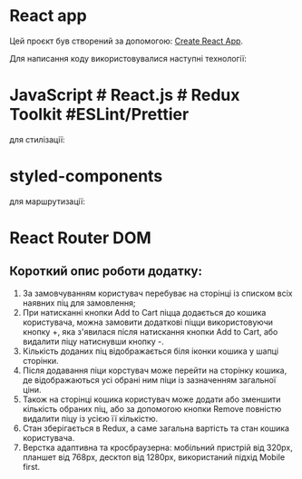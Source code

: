 # React app

Цей проєкт був створений за допомогою:
[Create React App](https://github.com/facebook/create-react-app).

Для написання коду використовувалися наступні технології:

# JavaScript # React.js # Redux Toolkit #ESLint/Prettier

для стилізації:

# styled-components

для маршрутизації:

# React Router DOM

## Короткий опис роботи додатку:

1. За замовчуванням користувач перебуває на сторінці із списком всіх наявних піц
   для замовлення;
2. При натисканні кнопки Add to Cart піцца додається до кошика користувача,
   можна замовити додаткові піцци використовуючи кнопку +, яка з'явилася після
   натискання кнопки Add to Cart, або видалити піцу натиснувши кнопку -.
3. Кількість доданих піц відображається біля іконки кошика у шапці сторінки.
4. Після додавання піци корстувач може перейти на сторінку кошика, де
   відображаються усі обрані ним піци із зазначенням загальної ціни.
5. Також на сторінці кошика користувач може додати або зменшити кількість
   обраних піц, або за допомогою кнопки Remove повністю видалити піцу із усією
   її кількістю.
6. Стан зберігається в Redux, а саме загальна вартість та стан кошика
   користувача.
7. Верстка адаптивна та кросбраузерна: мобільний пристрій від 320px, планшет від
   768px, десктоп від 1280px, використаний підхід Mobile first.

